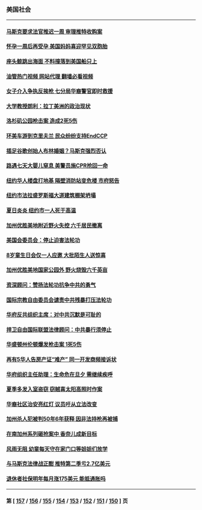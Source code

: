 ### 美国社会
---
#### [马斯克要求法官推迟一周 审理推特收购案](../../pages/ncid1078160/n13789492.md?07270445) 
#### [怀孕一周后再受孕 美国妈妈喜迎罕见双胞胎](../../pages/ncid1078160/n13789198.md?07270445) 
#### [座头鲸跳出海面 不料撞落到美国船只上](../../pages/ncid1078160/n13789121.md?07270445) 
#### [油管热门视频 网站代理 翻墙必看视频](http://209.222.30.114:81/youtube.html?07270445)
#### [女子介入争执反挨枪 七分局华裔警官即时救援](../../pages/ncid1078160/n13789101.md?07270445) 
#### [大学教授朗利：拉丁美洲的政治现状](../../pages/ncid1078160/n13789014.md?07270445) 
#### [洛杉矶公园枪击案 造成2死5伤](../../pages/ncid1078160/n13788901.md?07270445) 
#### [环美车游到克里夫兰 民众纷纷支持EndCCP](../../pages/ncid1078160/n13788874.md?07270445) 
#### [插足谷歌创始人布林婚姻？马斯克强烈否认](../../pages/ncid1078160/n13788816.md?07270445) 
#### [路遇七天大婴儿窒息 美警员施CPR抢回一命](../../pages/ncid1078160/n13788645.md?07270445) 
#### [纽约华人楼盘打地基 隔壁消防站变危楼 市府怒告](../../pages/ncid1078160/n13788379.md?07270445) 
#### [纽约市法拉盛罗斯福大道建筑棚架坍塌](../../pages/ncid1078160/n13788373.md?07270445) 
#### [夏日炎炎 纽约市一人死于高温](../../pages/ncid1078160/n13788371.md?07270445) 
#### [加州优胜美地附近野火失控 六千居民撤离](../../pages/ncid1078160/n13788260.md?07270445) 
#### [美国会委员会：停止迫害法轮功](../../pages/ncid1078160/n13788164.md?07270445) 
#### [8岁童生日会仅一人应邀 大批陌生人送惊喜](../../pages/ncid1078160/n13787750.md?07270445) 
#### [加州优胜美地国家公园外 野火烧毁六千英亩](../../pages/ncid1078160/n13787867.md?07270445) 
#### [资深顾问：赞扬法轮功抗争中共的勇气](../../pages/ncid1078160/n13787857.md?07270445) 
#### [国际宗教自由委员会谴责中共残暴打压法轮功](../../pages/ncid1078160/n13787849.md?07270445) 
#### [华府反共组织主席：对中共沉默是可耻的](../../pages/ncid1078160/n13787838.md?07270445) 
#### [捍卫自由国际联盟法律顾问：中共暴行须停止](../../pages/ncid1078160/n13787819.md?07270445) 
#### [华盛顿州伦顿爆发枪击案 1死5伤](../../pages/ncid1078160/n13787747.md?07270445) 
#### [再有5华人告房产证“难产” 同一开发商频接诉状](../../pages/ncid1078160/n13787538.md?07270445) 
#### [华府组织主任助理：生命危在旦夕 需继续疾呼](../../pages/ncid1078160/n13787503.md?07270445) 
#### [夏季多发入室盗窃 窃贼喜太阳高照时作案](../../pages/ncid1078160/n13787464.md?07270445) 
#### [华裔社区治安亮红灯 议员吁从立法改变](../../pages/ncid1078160/n13787416.md?07270445) 
#### [加州杀人犯被判50年6年获释 因非法持枪再被捕](../../pages/ncid1078160/n13787402.md?07270445) 
#### [在南加州系列砸抢案中 香奈儿成新目标](../../pages/ncid1078160/n13787397.md?07270445) 
#### [风雨无阻 幼童每天守在家门口等姐姐们放学](../../pages/ncid1078160/n13786938.md?07270445) 
#### [与马斯克法律战正酣 推特第二季亏2.7亿美元](../../pages/ncid1078160/n13787258.md?07270445) 
#### [退休者社保明年每月涨175美元 能抵通胀吗](../../pages/ncid1078160/n13786545.md?07270445) 

---
#### 第 [ [157](./157.md?07270445) / [156](./156.md?07270445) / [155](./155.md?07270445) / [154](./154.md?07270445) / [153](./153.md?07270445) / [152](./152.md?07270445) / [151](./151.md?07270445) / [150](./150.md?07270445) ] 页
